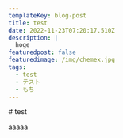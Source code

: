 ```yaml
---
templateKey: blog-post
title: test
date: 2022-11-23T07:20:17.510Z
description: |
  hoge
featuredpost: false
featuredimage: /img/chemex.jpg
tags:
  - test
  - テスト
  - もち
---
```

\#﻿ test

a﻿aaaa